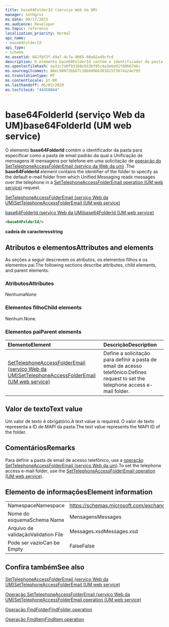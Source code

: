 ```yaml
---
title: base64FolderId (serviço Web da UM)
manager: sethgros
ms.date: 09/17/2015
ms.audience: Developer
ms.topic: reference
localization_priority: Normal
api_name:
- base64FolderId
api_type:
- schema
ms.assetid: 662f8f2f-49a7-4c7a-9065-98a02a49cfcd
description: O elemento base64FolderId contém o identificador da pasta para especificar como a pasta de email padrão da qual a Unificação de mensagens lê mensagens por telefone em uma solicitação de operação do SetTelephoneAccessFolderEmail (serviço da Web da UM).
ms.openlocfilehash: ea31c7a0f93188e563bf95c4a3e6e91f0866746c
ms.sourcegitcommit: 88ec988f2bb67c1866d06b361615f3674a24e795
ms.translationtype: MT
ms.contentlocale: pt-BR
ms.lasthandoff: 06/03/2020
ms.locfileid: "44458044"
---
```

# <a name="base64folderid-um-web-service"></a><span data-ttu-id="d2476-103">base64FolderId (serviço Web da UM)</span><span class="sxs-lookup"><span data-stu-id="d2476-103">base64FolderId (UM web service)</span></span>

<span data-ttu-id="d2476-104">O elemento **base64FolderId** contém o identificador da pasta para especificar como a pasta de email padrão da qual a Unificação de mensagens lê mensagens por telefone em uma solicitação de [operação do SetTelephoneAccessFolderEmail (serviço da Web da um)](settelephoneaccessfolderemail-operation-um-web-service.md) .</span><span class="sxs-lookup"><span data-stu-id="d2476-104">The **base64FolderId** element contains the identifier of the folder to specify as the default e-mail folder from which Unified Messaging reads messages over the telephone in a [SetTelephoneAccessFolderEmail operation (UM web service)](settelephoneaccessfolderemail-operation-um-web-service.md) request.</span></span> 
  
[<span data-ttu-id="d2476-105">SetTelephoneAccessFolderEmail (serviço Web da UM)</span><span class="sxs-lookup"><span data-stu-id="d2476-105">SetTelephoneAccessFolderEmail (UM web service)</span></span>](settelephoneaccessfolderemail-um-web-service.md)
  
[<span data-ttu-id="d2476-106">base64FolderId (serviço Web da UM)</span><span class="sxs-lookup"><span data-stu-id="d2476-106">base64FolderId (UM web service)</span></span>](base64folderid-um-web-service.md)
  
```xml
<base64FolderId/>
```

 <span data-ttu-id="d2476-107">**cadeia de caracteres**</span><span class="sxs-lookup"><span data-stu-id="d2476-107">**string**</span></span>
## <a name="attributes-and-elements"></a><span data-ttu-id="d2476-108">Atributos e elementos</span><span class="sxs-lookup"><span data-stu-id="d2476-108">Attributes and elements</span></span>

<span data-ttu-id="d2476-109">As seções a seguir descrevem os atributos, os elementos filhos e os elementos pai.</span><span class="sxs-lookup"><span data-stu-id="d2476-109">The following sections describe attributes, child elements, and parent elements.</span></span>
  
### <a name="attributes"></a><span data-ttu-id="d2476-110">Atributos</span><span class="sxs-lookup"><span data-stu-id="d2476-110">Attributes</span></span>

<span data-ttu-id="d2476-111">Nenhuma</span><span class="sxs-lookup"><span data-stu-id="d2476-111">None</span></span>
  
### <a name="child-elements"></a><span data-ttu-id="d2476-112">Elementos filho</span><span class="sxs-lookup"><span data-stu-id="d2476-112">Child elements</span></span>

<span data-ttu-id="d2476-113">Nenhum.</span><span class="sxs-lookup"><span data-stu-id="d2476-113">None.</span></span>
  
### <a name="parent-elements"></a><span data-ttu-id="d2476-114">Elementos pai</span><span class="sxs-lookup"><span data-stu-id="d2476-114">Parent elements</span></span>

|<span data-ttu-id="d2476-115">**Elemento**</span><span class="sxs-lookup"><span data-stu-id="d2476-115">**Element**</span></span>|<span data-ttu-id="d2476-116">**Descrição**</span><span class="sxs-lookup"><span data-stu-id="d2476-116">**Description**</span></span>|
|:-----|:-----|
|[<span data-ttu-id="d2476-117">SetTelephoneAccessFolderEmail (serviço Web da UM)</span><span class="sxs-lookup"><span data-stu-id="d2476-117">SetTelephoneAccessFolderEmail (UM web service)</span></span>](settelephoneaccessfolderemail-um-web-service.md) <br/> |<span data-ttu-id="d2476-118">Define a solicitação para definir a pasta de email de acesso telefônico.</span><span class="sxs-lookup"><span data-stu-id="d2476-118">Defines request to set the telephone access e-mail folder.</span></span>  <br/> |
   
## <a name="text-value"></a><span data-ttu-id="d2476-119">Valor de texto</span><span class="sxs-lookup"><span data-stu-id="d2476-119">Text value</span></span>

<span data-ttu-id="d2476-120">Um valor de texto é obrigatório.</span><span class="sxs-lookup"><span data-stu-id="d2476-120">A text value is required.</span></span> <span data-ttu-id="d2476-121">O valor de texto representa a ID de MAPI da pasta.</span><span class="sxs-lookup"><span data-stu-id="d2476-121">The text value represents the MAPI ID of the folder.</span></span>
  
## <a name="remarks"></a><span data-ttu-id="d2476-122">Comentários</span><span class="sxs-lookup"><span data-stu-id="d2476-122">Remarks</span></span>

<span data-ttu-id="d2476-123">Para definir a pasta de email de acesso telefônico, use a [operação SetTelephoneAccessFolderEmail (serviço Web da um)](settelephoneaccessfolderemail-operation-um-web-service.md).</span><span class="sxs-lookup"><span data-stu-id="d2476-123">To set the telephone access e-mail folder, use the [SetTelephoneAccessFolderEmail operation (UM web service)](settelephoneaccessfolderemail-operation-um-web-service.md).</span></span>
  
## <a name="element-information"></a><span data-ttu-id="d2476-124">Elemento de informações</span><span class="sxs-lookup"><span data-stu-id="d2476-124">Element information</span></span>

|||
|:-----|:-----|
|<span data-ttu-id="d2476-125">Namespace</span><span class="sxs-lookup"><span data-stu-id="d2476-125">Namespace</span></span>  <br/> |https://schemas.microsoft.com/exchange/services/2006/messages  <br/> |
|<span data-ttu-id="d2476-126">Nome do esquema</span><span class="sxs-lookup"><span data-stu-id="d2476-126">Schema Name</span></span>  <br/> |<span data-ttu-id="d2476-127">Mensagens</span><span class="sxs-lookup"><span data-stu-id="d2476-127">Messages</span></span>  <br/> |
|<span data-ttu-id="d2476-128">Arquivo de validação</span><span class="sxs-lookup"><span data-stu-id="d2476-128">Validation File</span></span>  <br/> |<span data-ttu-id="d2476-129">Messages.xsd</span><span class="sxs-lookup"><span data-stu-id="d2476-129">Messages.xsd</span></span>  <br/> |
|<span data-ttu-id="d2476-130">Pode ser vazio</span><span class="sxs-lookup"><span data-stu-id="d2476-130">Can be Empty</span></span>  <br/> |<span data-ttu-id="d2476-131">False</span><span class="sxs-lookup"><span data-stu-id="d2476-131">False</span></span>  <br/> |
   
## <a name="see-also"></a><span data-ttu-id="d2476-132">Confira também</span><span class="sxs-lookup"><span data-stu-id="d2476-132">See also</span></span>



[<span data-ttu-id="d2476-133">SetTelephoneAccessFolderEmail (serviço Web da UM)</span><span class="sxs-lookup"><span data-stu-id="d2476-133">SetTelephoneAccessFolderEmail (UM web service)</span></span>](settelephoneaccessfolderemail-um-web-service.md)
  
[<span data-ttu-id="d2476-134">Operação SetTelephoneAccessFolderEmail (serviço Web da UM)</span><span class="sxs-lookup"><span data-stu-id="d2476-134">SetTelephoneAccessFolderEmail operation (UM web service)</span></span>](settelephoneaccessfolderemail-operation-um-web-service.md)
  
[<span data-ttu-id="d2476-135">Operação FindFolder</span><span class="sxs-lookup"><span data-stu-id="d2476-135">FindFolder operation</span></span>](findfolder-operation.md)
  
[<span data-ttu-id="d2476-136">Operação FindItem</span><span class="sxs-lookup"><span data-stu-id="d2476-136">FindItem operation</span></span>](finditem-operation.md)

